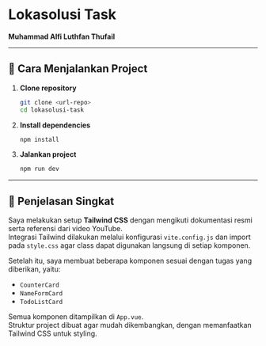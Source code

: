 # Lokasolusi Task  
**Muhammad Alfi Luthfan Thufail**

---

## 🚀 Cara Menjalankan Project

1. **Clone repository**
   ```bash
   git clone <url-repo>
   cd lokasolusi-task
   ```

2. **Install dependencies**
   ```bash
   npm install
   ```

3. **Jalankan project**
   ```bash
   npm run dev
   ```

---

## 📝 Penjelasan Singkat

Saya melakukan setup **Tailwind CSS** dengan mengikuti dokumentasi resmi serta referensi dari video YouTube.  
Integrasi Tailwind dilakukan melalui konfigurasi `vite.config.js` dan import pada `style.css` agar class dapat digunakan langsung di setiap komponen.

Setelah itu, saya membuat beberapa komponen sesuai dengan tugas yang diberikan, yaitu:
- `CounterCard`
- `NameFormCard`
- `TodoListCard`

Semua komponen ditampilkan di `App.vue`.  
Struktur project dibuat agar mudah dikembangkan, dengan memanfaatkan Tailwind CSS untuk styling.
